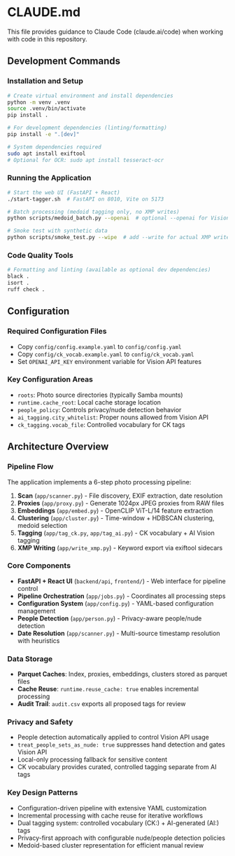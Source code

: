 # CLAUDE.md

This file provides guidance to Claude Code (claude.ai/code) when working with code in this repository.

## Development Commands

### Installation and Setup
```bash
# Create virtual environment and install dependencies
python -m venv .venv
source .venv/bin/activate
pip install .

# For development dependencies (linting/formatting)
pip install -e ".[dev]"

# System dependencies required
sudo apt install exiftool
# Optional for OCR: sudo apt install tesseract-ocr
```

### Running the Application
```bash
# Start the web UI (FastAPI + React)
./start-tagger.sh  # FastAPI on 8010, Vite on 5173

# Batch processing (medoid tagging only, no XMP writes)
python scripts/medoid_batch.py --openai  # optional --openai for Vision API

# Smoke test with synthetic data
python scripts/smoke_test.py --wipe  # add --write for actual XMP writes
```

### Code Quality Tools
```bash
# Formatting and linting (available as optional dev dependencies)
black .
isort .
ruff check .
```

## Configuration

### Required Configuration Files
- Copy `config/config.example.yaml` to `config/config.yaml`
- Copy `config/ck_vocab.example.yaml` to `config/ck_vocab.yaml`
- Set `OPENAI_API_KEY` environment variable for Vision API features

### Key Configuration Areas
- `roots`: Photo source directories (typically Samba mounts)
- `runtime.cache_root`: Local cache storage location
- `people_policy`: Controls privacy/nude detection behavior
- `ai_tagging.city_whitelist`: Proper nouns allowed from Vision API
- `ck_tagging.vocab_file`: Controlled vocabulary for CK tags

## Architecture Overview

### Pipeline Flow
The application implements a 6-step photo processing pipeline:
1. **Scan** (`app/scanner.py`) - File discovery, EXIF extraction, date resolution
2. **Proxies** (`app/proxy.py`) - Generate 1024px JPEG proxies from RAW files
3. **Embeddings** (`app/embed.py`) - OpenCLIP ViT-L/14 feature extraction
4. **Clustering** (`app/cluster.py`) - Time-window + HDBSCAN clustering, medoid selection
5. **Tagging** (`app/tag_ck.py`, `app/tag_ai.py`) - CK vocabulary + AI Vision tagging
6. **XMP Writing** (`app/write_xmp.py`) - Keyword export via exiftool sidecars

### Core Components
- **FastAPI + React UI** (`backend/api`, `frontend/`) - Web interface for pipeline control
- **Pipeline Orchestration** (`app/jobs.py`) - Coordinates all processing steps
- **Configuration System** (`app/config.py`) - YAML-based configuration management
- **People Detection** (`app/person.py`) - Privacy-aware people/nude detection
- **Date Resolution** (`app/scanner.py`) - Multi-source timestamp resolution with heuristics

### Data Storage
- **Parquet Caches**: Index, proxies, embeddings, clusters stored as parquet files
- **Cache Reuse**: `runtime.reuse_cache: true` enables incremental processing
- **Audit Trail**: `audit.csv` exports all proposed tags for review

### Privacy and Safety
- People detection automatically applied to control Vision API usage
- `treat_people_sets_as_nude: true` suppresses hand detection and gates Vision API
- Local-only processing fallback for sensitive content
- CK vocabulary provides curated, controlled tagging separate from AI tags

### Key Design Patterns
- Configuration-driven pipeline with extensive YAML customization
- Incremental processing with cache reuse for iterative workflows
- Dual tagging system: controlled vocabulary (CK:) + AI-generated (AI:) tags
- Privacy-first approach with configurable nude/people detection policies
- Medoid-based cluster representation for efficient manual review
